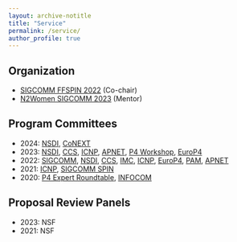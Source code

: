 ```yaml
---
layout: archive-notitle
title: "Service"
permalink: /service/
author_profile: true
---
```

Organization
---
* [SIGCOMM FFSPIN 2022](https://conferences.sigcomm.org/sigcomm/2022/workshop-ffspin.html) (Co-chair)
* [N2Women SIGCOMM 2023](https://n2women.comsoc.org/mentoring/) (Mentor)

Program Committees
---
* 2024: [NSDI](https://www.usenix.org/conference/nsdi24/call-for-papers), [CoNEXT]()
* 2023: [NSDI](https://www.usenix.org/conference/nsdi23/call-for-papers), [CCS](https://www.sigsac.org/ccs/CCS2023/), [ICNP](https://icnp23.cs.ucr.edu/), [APNET](https://conferences.sigcomm.org/events/apnet2023/), [P4 Workshop](https://opennetworking.org/events/2023-p4-workshop/), [EuroP4](https://opennetworking.org/events/euro-p4-2023/)
* 2022: [SIGCOMM](https://conferences.sigcomm.org/sigcomm/2022/tpc.html), [NSDI](https://www.usenix.org/conference/nsdi22/call-for-papers), [CCS](https://www.sigsac.org/ccs/CCS2022/program-committee.html), [IMC](https://conferences.sigcomm.org/imc/2022), [ICNP](https://icnp22.cs.ucr.edu/), [EuroP4](https://opennetworking.org/events/euro-p4-2022/), [PAM](https://pam2022.nl/), [APNET](https://conferences.sigcomm.org/events/apnet2022/index.html)
* 2021: [ICNP](https://icnp21.cs.ucr.edu/tpc.html), [SIGCOMM SPIN](https://conferences.sigcomm.org/sigcomm/2021/workshop-spin.html)
* 2020: [P4 Expert Roundtable](https://opennetworking.org/uncategorised/p4-expert-roundtable-series/), [INFOCOM](https://infocom2020.ieee-infocom.org/)

Proposal Review Panels
---
* 2023: NSF    
* 2021: NSF
